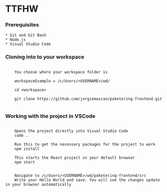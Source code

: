 # TTFHW

### Prerequisites

    * Git and Git Bash
    * Node.js
    * Visual Studio Code

### Cloning into to your workspace

```

    You choose where your workspace folder is

    workspaceExample = /c/Users/<USERNAME>/wd/

    cd <workspace>

    git clone https://github.com/jergiemascan/paketering-frontend.git


```

### Working with the project in VSCode

```

    Opens the project directly into Visual Studio Code
    code .

    Run this to get the necessary packages for the project to work
    npm install

    This starts the React project in your default browser
    npm start


    Navigate to /c/Users/<USERNAME>/wd/paketering-frontend/src
    Write your Hello World and save. You will see the changes update in your browser automatically


```
